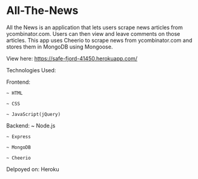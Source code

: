 # All-The-News

All the News is an application that lets users scrape news articles from ycombinator.com. Users can then view and leave comments on those articles. This app uses Cheerio to scrape news from ycombinator.com and stores them in MongoDB using Mongoose. 

View here: https://safe-fjord-41450.herokuapp.com/

Technologies Used:

Frontend:

    ~ HTML

    ~ CSS

    ~ JavaScript(jQuery)

Backend:
    ~ Node.js

    ~ Express

    ~ MongoDB
    
    ~ Cheerio

Delpoyed on: Heroku

